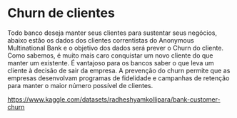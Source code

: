 # Churn de clientes
 Todo banco deseja manter seus clientes para sustentar seus negócios, abaixo estão os dados dos clientes correntistas do Anonymous Multinational Bank e o objetivo dos dados será prever o Churn do cliente.   Como sabemos, é muito mais caro conquistar um novo cliente do que manter um existente.  É vantajoso para os bancos saber o que leva um cliente à decisão de sair da empresa.  A prevenção do churn permite que as empresas desenvolvam programas de fidelidade e campanhas de retenção para manter o maior número possível de clientes.

https://www.kaggle.com/datasets/radheshyamkollipara/bank-customer-churn
